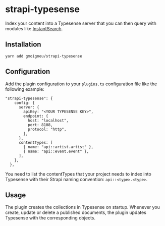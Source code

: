 # strapi-typesense

Index your content into a Typesense server that you can then query with modules like [InstantSearch](https://github.com/algolia/instantsearch).

## Installation

```
yarn add gmoigneu/strapi-typesense
```

## Configuration

Add the plugin configuration to your `plugins.ts` configuration file like the following example:

```
"strapi-typesense": {
    config: {
      server: {
        apiKey: "<YOUR TYPESENSE KEY>",
        endpoint: {
          host: "localhost",
          port: 8108,
          protocol: "http",
        },
      },
      contentTypes: [
        { name: "api::artist.artist" },
        { name: "api::event.event" },
      ],
    },
  },
```

You need to list the contentTypes that your project needs to index into Typesense with their Strapi naming convention: `api::<type>.<type>`.

## Usage

The plugin creates the collections in Typesense on startup.
Whenever you create, update or delete a published documents, the plugin updates Typesense with the corresponding objects.



